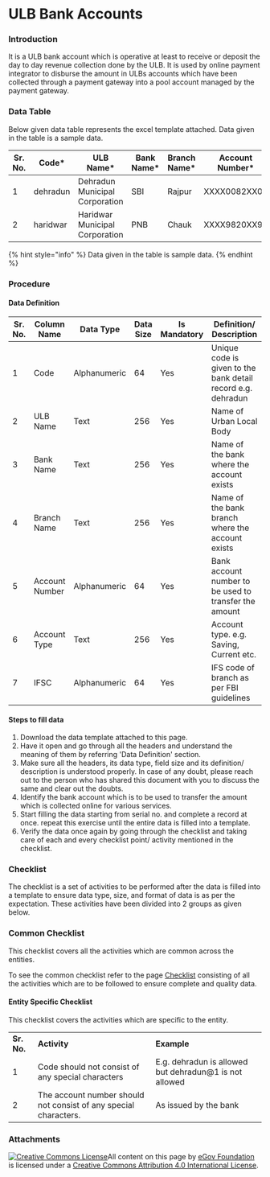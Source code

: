 # ULB Bank Accounts

### Introduction

It is a ULB bank account which is operative at least to receive or deposit the day to day revenue collection done by the ULB. It is used by online payment integrator to disburse the amount in ULBs accounts which have been collected through a payment gateway into a pool account managed by the payment gateway.

### Data Table

Below given data table represents the excel template attached. Data given in the table is a sample data.

| Sr. No. | Code\*   | ULB Name\*                     | Bank Name\* | Branch Name\* | Account Number\* | Account Type\* | IFSC\*   |
| ------- | -------- | ------------------------------ | ----------- | ------------- | ---------------- | -------------- | -------- |
| 1       | dehradun | Dehradun Municipal Corporation | SBI         | Rajpur        | XXXX0082XX01     | Saving         | SBIX0921 |
| 2       | haridwar | Haridwar Municipal Corporation | PNB         | Chauk         | XXXX9820XX9      | Saving         | PNBX8320 |

{% hint style="info" %}
Data given in the table is sample data.
{% endhint %}

### Procedure

#### Data Definition

| Sr. No. | Column Name    | Data Type    | Data Size | Is Mandatory | Definition/ Description                                      |
| ------- | -------------- | ------------ | --------- | ------------ | ------------------------------------------------------------ |
| 1       | Code           | Alphanumeric | 64        | Yes          | Unique code is given to the bank detail record e.g. dehradun |
| 2       | ULB Name       | Text         | 256       | Yes          | Name of Urban Local Body                                     |
| 3       | Bank Name      | Text         | 256       | Yes          | Name of the bank where the account exists                    |
| 4       | Branch Name    | Text         | 256       | Yes          | Name of the bank branch where the account exists             |
| 5       | Account Number | Alphanumeric | 64        | Yes          | Bank account number to be used to transfer the amount        |
| 6       | Account Type   | Text         | 256       | Yes          | Account type. e.g. Saving, Current etc.                      |
| 7       | IFSC           | Alphanumeric | 64        | Yes          | IFS code of branch as per FBI guidelines                     |

#### Steps to fill data

1. Download the data template attached to this page.
2. Have it open and go through all the headers and understand the meaning of them by referring 'Data Definition' section.
3. Make sure all the headers, its data type, field size and its definition/ description is understood properly. In case of any doubt, please reach out to the person who has shared this document with you to discuss the same and clear out the doubts.
4. Identify the bank account which is to be used to transfer the amount which is collected online for various services.
5. Start filling the data starting from serial no. and complete a record at once. repeat this exercise until the entire data is filled into a template.
6. Verify the data once again by going through the checklist and taking care of each and every checklist point/ activity mentioned in the checklist.

### Checklist

The checklist is a set of activities to be performed after the data is filled into a template to ensure data type, size, and format of data is as per the expectation. These activities have been divided into 2 groups as given below.

### Common Checklist <a href="#common-checklist" id="common-checklist"></a>

This checklist covers all the activities which are common across the entities.

To see the common checklist refer to the page [Checklist](../../module-setup/common-config/checklist.md) consisting of all the activities which are to be followed to ensure complete and quality data.

#### Entity Specific Checklist

This checklist covers the activities which are specific to the entity.

|             |                                                                  |                                                        |
| ----------- | ---------------------------------------------------------------- | ------------------------------------------------------ |
| **Sr. No.** | **Activity**                                                     | **Example**                                            |
| 1           | Code should not consist of any special characters                | E.g. dehradun is allowed but dehradun@1 is not allowed |
| 2           | The account number should not consist of any special characters. | As issued by the bank                                  |

### Attachments

[![Creative Commons License](https://i.creativecommons.org/l/by/4.0/80x15.png)​](http://creativecommons.org/licenses/by/4.0/)All content on this page by [eGov Foundation](https://egov.org.in) is licensed under a [Creative Commons Attribution 4.0 International License](http://creativecommons.org/licenses/by/4.0/).
